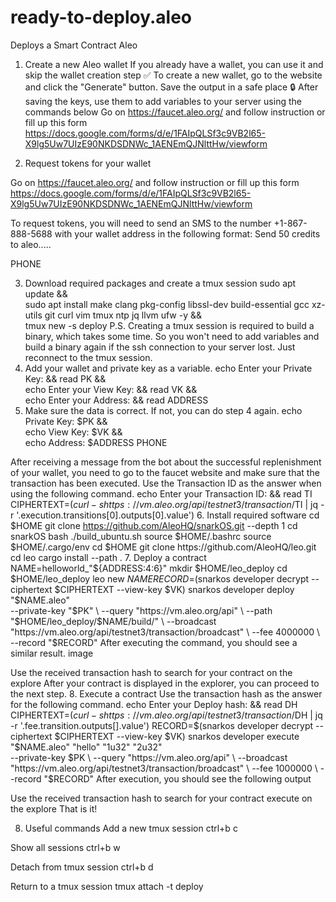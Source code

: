 # ready-to-deploy.aleo
Deploys a Smart Contract Aleo
1. Create a new Aleo wallet
If you already have a wallet, you can use it and skip the wallet creation step ✅
To create a new wallet, go to the website and click the "Generate" button. Save the output in a safe place 🔒
After saving the keys, use them to add variables to your server using the commands below
Go on https://faucet.aleo.org/ and follow instruction or fill up this form https://docs.google.com/forms/d/e/1FAIpQLSf3c9VB2l65-X9lg5Uw7UIzE90NKDSDNWc_1AENEmQJNlttHw/viewform

2. Request tokens for your wallet

Go on https://faucet.aleo.org/ and follow instruction or fill up this form https://docs.google.com/forms/d/e/1FAIpQLSf3c9VB2l65-X9lg5Uw7UIzE90NKDSDNWc_1AENEmQJNlttHw/viewform

To request tokens, you will need to send an SMS to the number +1-867-888-5688 with your wallet address in the following format:
Send 50 credits to aleo.....

PHONE

3. Download required packages and create a tmux session
sudo apt update && \
sudo apt install make clang pkg-config libssl-dev build-essential gcc xz-utils git curl vim tmux ntp jq llvm ufw -y && \
tmux new -s deploy
P.S. Creating a tmux session is required to build a binary, which takes some time. So you won't need to add variables and build a binary again if the ssh connection to your server lost. Just reconnect to the tmux session.
4. Add your wallet and private key as a variable.
echo Enter your Private Key: && read PK && \
echo Enter your View Key: && read VK && \
echo Enter your Address: && read ADDRESS
5. Make sure the data is correct. If not, you can do step 4 again.
echo Private Key: $PK && \
echo View Key: $VK && \
echo Address: $ADDRESS
PHONE

After receiving a message from the bot about the successful replenishment of your wallet, you need to go to the faucet website and make sure that the transaction has been executed.
Use the Transaction ID as the answer when using the following command.
echo Enter your Transaction ID: && read TI
CIPHERTEXT=$(curl -s https://vm.aleo.org/api/testnet3/transaction/$TI | jq -r '.execution.transitions[0].outputs[0].value')
6. Install required software
cd $HOME
git clone https://github.com/AleoHQ/snarkOS.git --depth 1
cd snarkOS
bash ./build_ubuntu.sh
source $HOME/.bashrc
source $HOME/.cargo/env
cd $HOME
git clone https://github.com/AleoHQ/leo.git
cd leo
cargo install --path .
7. Deploy a contract
NAME=helloworld_"${ADDRESS:4:6}"
mkdir $HOME/leo_deploy
cd $HOME/leo_deploy
leo new $NAME
RECORD=$(snarkos developer decrypt --ciphertext $CIPHERTEXT --view-key $VK)
snarkos developer deploy "$NAME.aleo" \
--private-key "$PK" \
--query "https://vm.aleo.org/api" \
--path "$HOME/leo_deploy/$NAME/build/" \
--broadcast "https://vm.aleo.org/api/testnet3/transaction/broadcast" \
--fee 4000000 \
--record "$RECORD"
After executing the command, you should see a similar result.
image

Use the received transaction hash to search for your contract on the explore
After your contract is displayed in the explorer, you can proceed to the next step.
8. Execute a contract
Use the transaction hash as the answer for the following command.
echo Enter your Deploy hash: && read DH
CIPHERTEXT=$(curl -s https://vm.aleo.org/api/testnet3/transaction/$DH | jq -r '.fee.transition.outputs[].value')
RECORD=$(snarkos developer decrypt --ciphertext $CIPHERTEXT --view-key $VK)
snarkos developer execute "$NAME.aleo" "hello" "1u32" "2u32" \
--private-key $PK \
--query "https://vm.aleo.org/api" \
--broadcast "https://vm.aleo.org/api/testnet3/transaction/broadcast" \
--fee 1000000 \
--record "$RECORD"
After execution, you should see the following output


Use the received transaction hash to search for your contract execute on the explore
That is it!

8. Useful commands
Add a new tmux session
ctrl+b c

Show all sessions
ctrl+b w

Detach from tmux session
ctrl+b d

Return to a tmux session
tmux attach -t deploy
